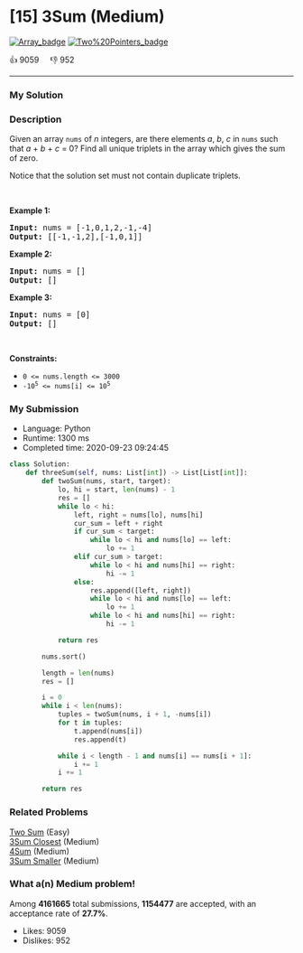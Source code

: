 # [15] 3Sum (Medium)

[![Array_badge](https://img.shields.io/badge/topic-Array-green.svg)](https://leetcode.com/problems/3sum/)  [![Two%20Pointers_badge](https://img.shields.io/badge/topic-Two%20Pointers-green.svg)](https://leetcode.com/problems/3sum/) 

:+1: 9059 &nbsp; &nbsp; :thumbsdown: 952

---

### My Solution


### Description
<p>Given an array <code>nums</code> of <em>n</em> integers, are there elements <em>a</em>, <em>b</em>, <em>c</em> in <code>nums</code> such that <em>a</em> + <em>b</em> + <em>c</em> = 0? Find all unique triplets in the array which gives the sum of zero.</p>

<p>Notice that the solution set must not contain duplicate triplets.</p>

<p>&nbsp;</p>
<p><strong>Example 1:</strong></p>
<pre><strong>Input:</strong> nums = [-1,0,1,2,-1,-4]
<strong>Output:</strong> [[-1,-1,2],[-1,0,1]]
</pre><p><strong>Example 2:</strong></p>
<pre><strong>Input:</strong> nums = []
<strong>Output:</strong> []
</pre><p><strong>Example 3:</strong></p>
<pre><strong>Input:</strong> nums = [0]
<strong>Output:</strong> []
</pre>
<p>&nbsp;</p>
<p><strong>Constraints:</strong></p>

<ul>
	<li><code>0 &lt;= nums.length &lt;= 3000</code></li>
	<li><code>-10<sup>5</sup> &lt;= nums[i] &lt;= 10<sup>5</sup></code></li>
</ul>



### My Submission

- Language: Python
- Runtime: 1300 ms
- Completed time: 2020-09-23 09:24:45

```Python
class Solution:
    def threeSum(self, nums: List[int]) -> List[List[int]]:
        def twoSum(nums, start, target):
            lo, hi = start, len(nums) - 1
            res = []
            while lo < hi:
                left, right = nums[lo], nums[hi]
                cur_sum = left + right
                if cur_sum < target:
                    while lo < hi and nums[lo] == left:
                        lo += 1
                elif cur_sum > target:
                    while lo < hi and nums[hi] == right:
                        hi -= 1
                else:
                    res.append([left, right])
                    while lo < hi and nums[lo] == left:
                        lo += 1
                    while lo < hi and nums[hi] == right:
                        hi -= 1

            return res

        nums.sort()

        length = len(nums)
        res = []

        i = 0
        while i < len(nums):
            tuples = twoSum(nums, i + 1, -nums[i])
            for t in tuples:
                t.append(nums[i])
                res.append(t)

            while i < length - 1 and nums[i] == nums[i + 1]:
                i += 1
            i += 1

        return res        
```


### Related Problems
[Two Sum](https://leetcode.com/problems/two-sum/) (Easy) <br>
[3Sum Closest](https://leetcode.com/problems/3sum-closest/) (Medium) <br>
[4Sum](https://leetcode.com/problems/4sum/) (Medium) <br>
[3Sum Smaller](https://leetcode.com/problems/3sum-smaller/) (Medium) <br>



### What a(n) Medium problem!
Among **4161665** total submissions, **1154477** are accepted, with an acceptance rate of **27.7%**. <br>

- Likes: 9059
- Dislikes: 952

